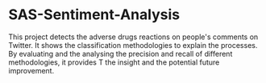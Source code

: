 # SAS-Sentiment-Analysis
This project detects the adverse drugs reactions on people's comments on Twitter.
It shows the classification methodologies to explain the processes.
By evaluating and the analysing the precision and recall of different methodologies, it provides T the insight and the potential future improvement.
